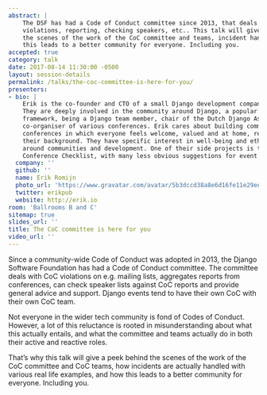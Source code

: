 ```yaml
---
abstract: |
    The DSF has had a Code of Conduct committee since 2013, that deals with
    violations, reporting, checking speakers, etc.. This talk will give a peek behind
    the scenes of the work of the CoC committee and teams, incident handling, and how
    this leads to a better community for everyone. Including you.
accepted: true
category: talk
date: 2017-08-14 11:30:00 -0500
layout: session-details
permalink: /talks/the-coc-committee-is-here-for-you/
presenters:
- bio: |
    Erik is the co-founder and CTO of a small Django development company in Amsterdam.
    They are deeply involved in the community around Django, a popular Python web
    framework, being a Django team member, chair of the Dutch Django Association and
    co-organiser of various conferences. Erik cares about building communities and
    conferences in which everyone feels welcome, valued and at home, regardless of
    their background. They have specific interest in well-being and ethical issues
    around communities and development. One of their side projects is the Less Obvious
    Conference Checklist, with many less obvious suggestions for event organisers.
  company: ''
  github: ''
  name: Erik Romijn
  photo_url: 'https://www.gravatar.com/avatar/5b3dccd38a8e6d16fe11e29ee34ab8ab?s=400'
  twitter: erikpub
  website: http://erik.io
room: 'Ballrooms B and C'
sitemap: true
slides_url: ''
title: The CoC committee is here for you
video_url: ''
---
```


Since a community-wide Code of Conduct was adopted in 2013, the Django Software Foundation has had a Code of Conduct committee. The committee deals with CoC violations on e.g. mailing lists, aggregates reports from conferences, can check speaker lists against CoC reports and provide general advice and support. Django events tend to have their own CoC with their own CoC team.

Not everyone in the wider tech community is fond of Codes of Conduct. However, a lot of this reluctance is rooted in misunderstanding about what this actually entails, and what the committee and teams actually do in both their active and reactive roles.

That’s why this talk will give a peek behind the scenes of the work of the CoC committee and CoC teams, how incidents are actually handled with various real life examples, and how this leads to a better community for everyone. Including you.

